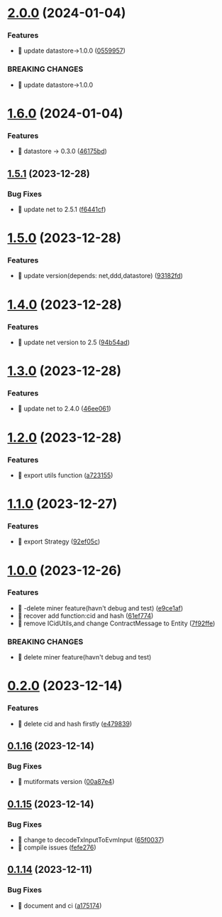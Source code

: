 

# [2.0.0](https://github.com/unipackage/filecoin/compare/v1.6.0...v2.0.0) (2024-01-04)


### Features

* 🎸 update datastore->1.0.0 ([0559957](https://github.com/unipackage/filecoin/commit/055995790cb444022881e05c7bcf29ee68e698e0))


### BREAKING CHANGES

* 🧨 update datastore->1.0.0

# [1.6.0](https://github.com/unipackage/filecoin/compare/v1.5.1...v1.6.0) (2024-01-04)


### Features

* 🎸 datastore -> 0.3.0 ([46175bd](https://github.com/unipackage/filecoin/commit/46175bd6f4b35c2d2c184b116d068fc646bc4b1c))

## [1.5.1](https://github.com/unipackage/filecoin/compare/v1.5.0...v1.5.1) (2023-12-28)


### Bug Fixes

* 🐛 update net to 2.5.1 ([f6441cf](https://github.com/unipackage/filecoin/commit/f6441cf82b7286dd1df6482ec97fca35d52ec4ec))

# [1.5.0](https://github.com/unipackage/filecoin/compare/v1.4.0...v1.5.0) (2023-12-28)


### Features

* 🎸 update version(depends: net,ddd,datastore) ([93182fd](https://github.com/unipackage/filecoin/commit/93182fdeb0adf0681f89b7bae0ead0015a14a084))

# [1.4.0](https://github.com/unipackage/filecoin/compare/v1.3.0...v1.4.0) (2023-12-28)


### Features

* 🎸 update net version to 2.5 ([94b54ad](https://github.com/unipackage/filecoin/commit/94b54add2b9631fe6f124e2312158986d989d24e))

# [1.3.0](https://github.com/unipackage/filecoin/compare/v1.2.0...v1.3.0) (2023-12-28)


### Features

* 🎸 update net to 2.4.0 ([46ee061](https://github.com/unipackage/filecoin/commit/46ee0611b268ce7253db0d62e099192274e57f7e))

# [1.2.0](https://github.com/unipackage/filecoin/compare/v1.1.0...v1.2.0) (2023-12-28)


### Features

* 🎸 export utils function ([a723155](https://github.com/unipackage/filecoin/commit/a723155d4dda51c3620374b26a056c4c43a33b5f))

# [1.1.0](https://github.com/unipackage/filecoin/compare/v1.0.0...v1.1.0) (2023-12-27)


### Features

* 🎸 export Strategy ([92ef05c](https://github.com/unipackage/filecoin/commit/92ef05c43710136db59240ae2239f6e103685f27))

# [1.0.0](https://github.com/unipackage/filecoin/compare/v0.2.0...v1.0.0) (2023-12-26)


### Features

* 🎸 -delete  miner feature(havn't debug and test) ([e9ce1af](https://github.com/unipackage/filecoin/commit/e9ce1afaf9414a9ba5f1adb345365b43007c1663))
* 🎸 recover add function:cid and hash ([61ef774](https://github.com/unipackage/filecoin/commit/61ef774e22f5962d9860656ffbc9a6fe2200b2ca))
* 🎸 remove ICidUtils,and change ContractMessage to Entity ([7f92ffe](https://github.com/unipackage/filecoin/commit/7f92ffe0b2091a2cebcb068e4afd3bf9cf03e53a))


### BREAKING CHANGES

* 🧨 delete  miner feature(havn't debug and test)

# [0.2.0](https://github.com/unipackage/filecoin/compare/v0.1.16...v0.2.0) (2023-12-14)


### Features

* 🎸 delete cid and hash firstly ([e479839](https://github.com/unipackage/filecoin/commit/e479839d2aef9c692cde6b6c87334917c651d615))

## [0.1.16](https://github.com/unipackage/filecoin/compare/v0.1.15...v0.1.16) (2023-12-14)


### Bug Fixes

* 🐛 mutiformats version ([00a87e4](https://github.com/unipackage/filecoin/commit/00a87e4b98724157546fe7c53d96a6527141d0f1))

## [0.1.15](https://github.com/unipackage/filecoin/compare/v0.1.14...v0.1.15) (2023-12-14)


### Bug Fixes

* 🐛 change to decodeTxInputToEvmInput ([65f0037](https://github.com/unipackage/filecoin/commit/65f003752059b963d5f17558aed472124d7239ff))
* 🐛 compile issues ([fefe276](https://github.com/unipackage/filecoin/commit/fefe276ec702d09d772971746e37d3f936910144))

## [0.1.14](https://github.com/unipackage/filecoin/compare/v0.1.9...v0.1.14) (2023-12-11)


### Bug Fixes

* 🐛 document and ci ([a175174](https://github.com/unipackage/filecoin/commit/a1751741d49217d15ad4ccb709db34046161fb91))
